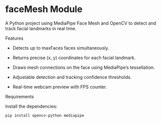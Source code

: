 # faceMesh Module
A Python project using MediaPipe Face Mesh and OpenCV to detect and track facial landmarks in real time.

Features
- Detects up to maxFaces faces simultaneously.

- Returns precise (x, y) coordinates for each facial landmark.

- Draws mesh connections on the face using MediaPipe’s tessellation.

- Adjustable detection and tracking confidence thresholds.

- Real-time webcam preview with FPS counter.

Requirements

Install the dependencies:

    pip install opencv-python mediapipe
